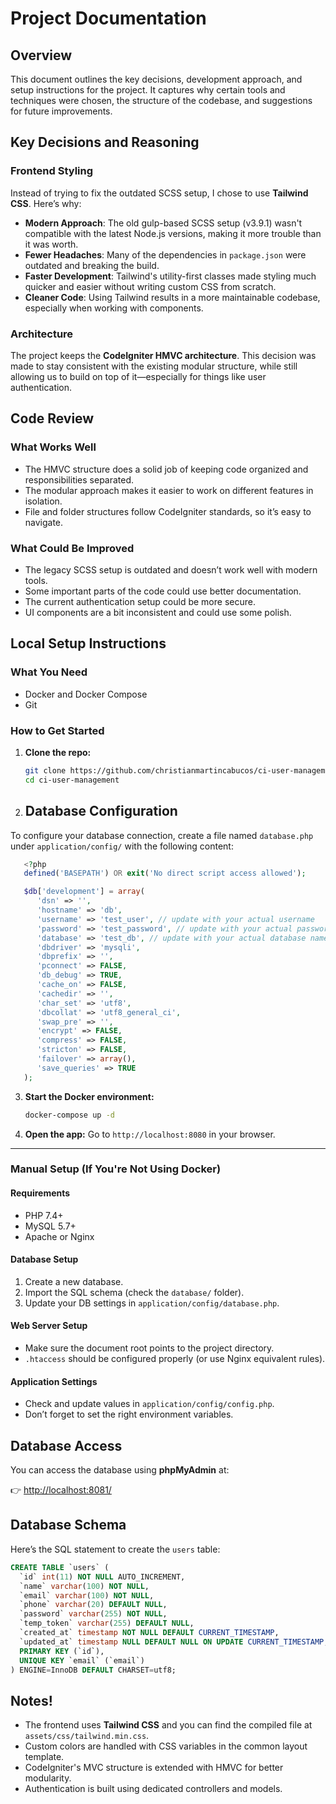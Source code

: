 # Project Documentation

## Overview

This document outlines the key decisions, development approach, and setup instructions for the project. It captures why certain tools and techniques were chosen, the structure of the codebase, and suggestions for future improvements.

## Key Decisions and Reasoning

### Frontend Styling

Instead of trying to fix the outdated SCSS setup, I chose to use **Tailwind CSS**. Here’s why:

- **Modern Approach**: The old gulp-based SCSS setup (v3.9.1) wasn't compatible with the latest Node.js versions, making it more trouble than it was worth.
- **Fewer Headaches**: Many of the dependencies in `package.json` were outdated and breaking the build.
- **Faster Development**: Tailwind's utility-first classes made styling much quicker and easier without writing custom CSS from scratch.
- **Cleaner Code**: Using Tailwind results in a more maintainable codebase, especially when working with components.

### Architecture

The project keeps the **CodeIgniter HMVC architecture**. This decision was made to stay consistent with the existing modular structure, while still allowing us to build on top of it—especially for things like user authentication.

## Code Review

### What Works Well

- The HMVC structure does a solid job of keeping code organized and responsibilities separated.
- The modular approach makes it easier to work on different features in isolation.
- File and folder structures follow CodeIgniter standards, so it’s easy to navigate.

### What Could Be Improved

- The legacy SCSS setup is outdated and doesn’t work well with modern tools.
- Some important parts of the code could use better documentation.
- The current authentication setup could be more secure.
- UI components are a bit inconsistent and could use some polish.

## Local Setup Instructions

### What You Need

- Docker and Docker Compose
- Git

### How to Get Started

1. **Clone the repo:**
   ```bash
   git clone https://github.com/christianmartincabucos/ci-user-management
   cd ci-user-management
   ```
2. ## Database Configuration

To configure your database connection, create a file named `database.php` under `application/config/` with the following content:

   ```php
      <?php
      defined('BASEPATH') OR exit('No direct script access allowed');

      $db['development'] = array(
         'dsn' => '',
         'hostname' => 'db',
         'username' => 'test_user', // update with your actual username
         'password' => 'test_password', // update with your actual password
         'database' => 'test_db', // update with your actual database name
         'dbdriver' => 'mysqli',
         'dbprefix' => '',
         'pconnect' => FALSE,
         'db_debug' => TRUE,
         'cache_on' => FALSE,
         'cachedir' => '',
         'char_set' => 'utf8',
         'dbcollat' => 'utf8_general_ci',
         'swap_pre' => '',
         'encrypt' => FALSE,
         'compress' => FALSE,
         'stricton' => FALSE,
         'failover' => array(),
         'save_queries' => TRUE
      );
   ```
3. **Start the Docker environment:**
   ```bash
   docker-compose up -d
   ```

3. **Open the app:**
   Go to `http://localhost:8080` in your browser.

---

### Manual Setup (If You're Not Using Docker)

#### Requirements

- PHP 7.4+
- MySQL 5.7+
- Apache or Nginx

#### Database Setup

1. Create a new database.
2. Import the SQL schema (check the `database/` folder).
3. Update your DB settings in `application/config/database.php`.

#### Web Server Setup

- Make sure the document root points to the project directory.
- `.htaccess` should be configured properly (or use Nginx equivalent rules).

#### Application Settings

- Check and update values in `application/config/config.php`.
- Don’t forget to set the right environment variables.

## Database Access

You can access the database using **phpMyAdmin** at:

👉 [http://localhost:8081/](http://localhost:8081/)

## Database Schema

Here’s the SQL statement to create the `users` table:

```sql
CREATE TABLE `users` (
  `id` int(11) NOT NULL AUTO_INCREMENT,
  `name` varchar(100) NOT NULL,
  `email` varchar(100) NOT NULL,
  `phone` varchar(20) DEFAULT NULL,
  `password` varchar(255) NOT NULL,
  `temp_token` varchar(255) DEFAULT NULL,
  `created_at` timestamp NOT NULL DEFAULT CURRENT_TIMESTAMP,
  `updated_at` timestamp NULL DEFAULT NULL ON UPDATE CURRENT_TIMESTAMP,
  PRIMARY KEY (`id`),
  UNIQUE KEY `email` (`email`)
) ENGINE=InnoDB DEFAULT CHARSET=utf8;
```
## Notes!

- The frontend uses **Tailwind CSS** and you can find the compiled file at `assets/css/tailwind.min.css`.
- Custom colors are handled with CSS variables in the common layout template.
- CodeIgniter's MVC structure is extended with HMVC for better modularity.
- Authentication is built using dedicated controllers and models.
